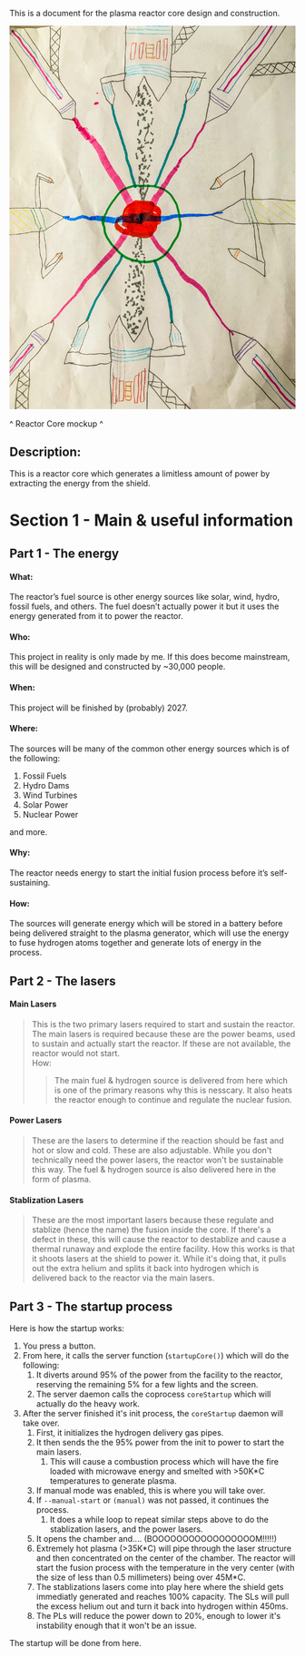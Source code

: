 This is a document for the plasma reactor core design and construction.

![Reactor Core](/image/pcore.jpeg "Reactor Core")

^ Reactor Core mockup ^

## Description:

This is a reactor core which generates a limitless amount of power by extracting the energy from the shield.

# Section 1 - Main & useful information
## Part 1 - The energy
#### What:

The reactor’s fuel source is other energy sources like solar, wind, hydro, fossil fuels, and others. The fuel doesn’t actually power it but it uses the energy generated from it to power the reactor.

#### Who:

This project in reality is only made by me.
If this does become mainstream, this will be designed and constructed by ~30,000 people.

#### When:

This project will be finished by (probably) 2027.

#### Where:

The sources will be many of the common other energy sources which is of the following:
1. Fossil Fuels
1. Hydro Dams
1. Wind Turbines
1. Solar Power
1. Nuclear Power

and more.

#### Why:

The reactor needs energy to start the initial fusion process before it’s self-sustaining.

#### How:
The sources will generate energy which will be stored in a battery before being delivered straight to the plasma generator, which will use the energy to fuse hydrogen atoms together and generate lots of energy in the process.

## Part 2 - The lasers

#### Main Lasers
>This is the two primary lasers required to start and sustain the reactor.
>The main lasers is required because these are the power beams, used to sustain and actually start the reactor.
>If these are not available, the reactor would not start.  
>How:
>>The main fuel & hydrogen source is delivered from here which is one of the primary reasons why this is nesscary.
>>It also heats the reactor enough to continue and regulate the nuclear fusion.

#### Power Lasers
>These are the lasers to determine if the reaction should be fast and hot or slow and cold. These are also adjustable.
>While you don't technically need the power lasers, the reactor won't be sustainable this way.
>The fuel & hydrogen source is also delivered here in the form of plasma.

#### Stablization Lasers
>These are the most important lasers because these regulate and stablize (hence the name) the fusion inside the core.
>If there's a defect in these, this will cause the reactor to destablize and cause a thermal runaway and explode the entire facility.
>How this works is that it shoots lasers at the shield to power it. While it's doing that, it pulls out the extra helium and splits it back into hydrogen which is delivered back to the reactor via the main lasers.

## Part 3 - The startup process
Here is how the startup works:
1. You press a button.
1. From here, it calls the server function (`startupCore()`) which will do the following:
    1. It diverts around 95% of the power from the facility to the reactor, reserving the remaining 5% for a few lights and the screen.
    1. The server daemon calls the coprocess `coreStartup` which will actually do the heavy work.
1. After the server finished it's init process, the `coreStartup` daemon will take over.
    1. First, it initializes the hydrogen delivery gas pipes.
    1. It then sends the the 95% power from the init to power to start the main lasers.
        1. This will cause a combustion process which will have the fire loaded with microwave energy and smelted with >50K*C temperatures to generate plasma.
    1. If manual mode was enabled, this is where you will take over.
    1. If `--manual-start` or `(manual)` was not passed, it continues the process.
        1. It does a while loop to repeat similar steps above to do the stablization lasers, and the power lasers.
    1. It opens the chamber and.... (BOOOOOOOOOOOOOOOOOM!!!!!)
    1. Extremely hot plasma (>35K\*C) will pipe through the laser structure and then concentrated on the center of the chamber. The reactor will start the fusion process with the temperature in the very center (with the size of less than 0.5 millimeters) being over 45M\*C.
    1. The stablizations lasers come into play here where the shield gets immediatly generated and reaches 100% capacity. The SLs will pull the excess helium out and turn it back into hydrogen within 450ms.
    1. The PLs will reduce the power down to 20%, enough to lower it's instability enough that it won't be an issue.

The startup will be done from here.